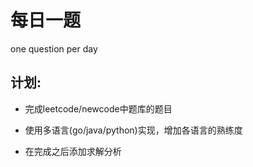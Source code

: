 # 每日一题

one question per day

## 计划:

- 完成leetcode/newcode中题库的题目

- 使用多语言(go/java/python)实现，增加各语言的熟练度

- 在完成之后添加求解分析

